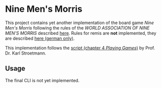 # Nine Men's Morris

This project contains yet another implementation of the board game *Nine Men's Morris* following the rules of the *WORLD ASSOCIATION OF NINE MEN’S MORRIS* described [here](http://www.muehlespiel.eu/images/pdf/WMD_Spielregeln.pdf).
Rules for remis are **not** implemented, they are described [here (german only)](http://www.muehlespiel.eu/images/pdf/WMD_Turnierreglement.pdf).

This implementation follows the [script (chapter 4 *Playing Games*)](https://github.com/karlstroetmann/Artificial-Intelligence) by Prof. Dr. Karl Stroetmann.

## Usage

The final CLI is not yet implemented.
